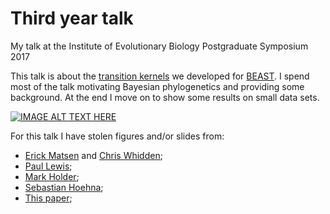 # Third year talk
My talk at the Institute of Evolutionary Biology Postgraduate Symposium 2017

This talk is about the [transition kernels](https://en.wikipedia.org/wiki/Markov_kernel) we developed for [BEAST](http://beast.bio.ed.ac.uk/). I spend most of the talk motivating Bayesian phylogenetics and providing some background. At the end I move on to show some results on small data sets.

[![IMAGE ALT TEXT HERE](https://img.youtube.com/vi/zL2lg_Nfi80/0.jpg)](https://www.youtube.com/watch?v=zL2lg_Nfi80)

For this talk I have stolen figures and/or slides from:
- [Erick Matsen](https://github.com/matsen) and [Chris Whidden](https://web.cs.dal.ca/~whidden/); 
- [Paul Lewis](http://phylogeny.uconn.edu/person/paul-lewis/);
- [Mark Holder](http://phylo.bio.ku.edu/content/mark-t-holder);
- [Sebastian Hoehna](https://github.com/hoehna);
- [This paper](http://journals.plos.org/ploscompbiol/article?id=10.1371/journal.pcbi.1002947);

